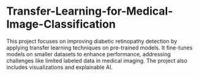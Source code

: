 # Transfer-Learning-for-Medical-Image-Classification
This project focuses on improving diabetic retinopathy detection by applying transfer learning techniques on pre-trained models. It fine-tunes models on smaller datasets to enhance performance, addressing challenges like limited labeled data in medical imaging. The project also includes visualizations and explainable AI.

